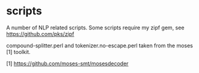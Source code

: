 scripts
=======

A number of NLP related scripts.
Some scripts require my zipf gem,
see https://github.com/pks/zipf

compound-splitter.perl and tokenizer.no-escape.perl
taken from the moses [1] toolkit.


[1] https://github.com/moses-smt/mosesdecoder

